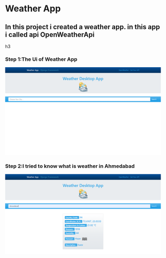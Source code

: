 <h1>Weather App</h1>
<h2>In this project i created a weather app. in this app i called api OpenWeatherApi </h2>h3
<h3>Step 1:The Ui of Weather App</h3>
<img src="images/img 1.png">
<h3>Step 2:I tried to know what is weather in Ahmedabad </h3>
<img src="images/img 3.png.png">

